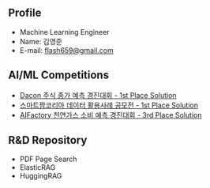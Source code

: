 ## Profile
- Machine Learning Engineer
- Name: 김영준
- E-mail: flash659@gmail.com


## AI/ML Competitions
- [Dacon 주식 종가 예측 경진대회 - 1st Place Solution](https://github.com/Cafelatte1/Dacon_Stock-Price-Prediction-1st)
- [스마트팜코리아 데이터 활용사례 공모전 - 1st Place Solution](https://github.com/Cafelatte1/Dacon_Stock-Price-Prediction-1st)
- [AIFactory 천연가스 소비 예측 경진대회 - 3rd Place Solution](https://github.com/Cafelatte1/AIFactory_Naturalgas-Consumption-Prediction-3rd)

## R&D Repository
* PDF Page Search
* ElasticRAG
* HuggingRAG
